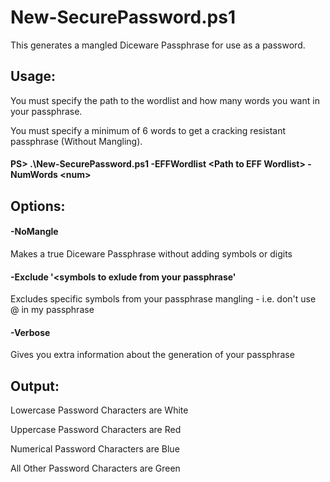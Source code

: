 # New-SecurePassword.ps1
This generates a mangled Diceware Passphrase for use as a password.

## Usage:
You must specify the path to the wordlist and how many words you want in your passphrase.

You must specify a minimum of 6 words to get a cracking resistant passphrase (Without Mangling).

#### PS> .\New-SecurePassword.ps1 -EFFWordlist \<Path to EFF Wordlist\> -NumWords \<num\>

## Options:

#### -NoMangle
  Makes a true Diceware Passphrase without adding symbols or digits
#### -Exclude '<symbols to exlude from your passphrase'
  Excludes specific symbols from your passphrase mangling - i.e. don't use @ in my passphrase
#### -Verbose
  Gives you extra information about the generation of your passphrase


## Output:

Lowercase Password Characters are White

Uppercase Password Characters are Red

Numerical Password Characters are Blue

All Other Password Characters are Green 
